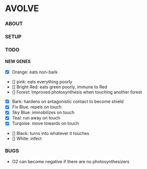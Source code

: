 # AVOLVE

### ABOUT

### SETUP

### TODO
#### NEW GENES
- [x] Orange: eats non-bark
- [] pink: eats everything poorly
- [] Bright Red: eats green poorly, immune to Red
- [] Forest: Improved photosynthesis when touching another forest
- [x] Bark: hardens on antagonistic contact to become shield
- [x] Fix Blue: repels on touch
- [x] Sky Blue: immobilizes on touch
- [x] Teal: run away on touch
- [x] Turqoise: move towards on touch
- [] Black: turns into whatever it touches
- [] White: infect

### BUGS
- O2 can become negative if there are no photosynthesizers



